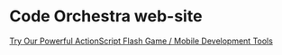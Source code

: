 Code Orchestra web-site
=======================

[Try Our Powerful ActionScript Flash Game / Mobile Development Tools](http://goo.gl/c4eDb)
